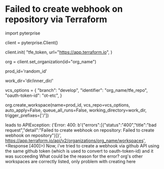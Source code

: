
# Failed to create webhook on repository via Terraform

import pyterprise

client = pyterprise.Client()

client.init(
    "tfe_token,
    url="https://app.terraform.io",
)

org = client.set_organization(id="org_name")

prod_id='random_id'

work_dir='dir/inner_dir/'

vcs_options = {
    "branch": "develop",
    "identifier": "org_name/tfe_repo", 
    "oauth-token-id": "ot-etc",
}

org.create_workspace(name=prod_id,
                    vcs_repo=vcs_options,
                    auto_apply=False,
                    queue_all_runs=False,
                    working_directory=work_dir,
                    trigger_prefixes=['/'])

leads to
APIException: ('Error: 400: b\'{"errors":[{"status":"400","title":"bad request","detail":"Failed to create webhook on repository: Failed to create webhook on repository"}]}\', https://app.terraform.io/api/v2/organizations/org_name/workspaces', <Response [400]>)
Now, i've tried to create a webhook via github API using the same github token (which is used to convert to oauth-token-id) and it was succeeding
What could be the reason for the error?
org's other workspaces are correctly listed, only problem with creating here

        